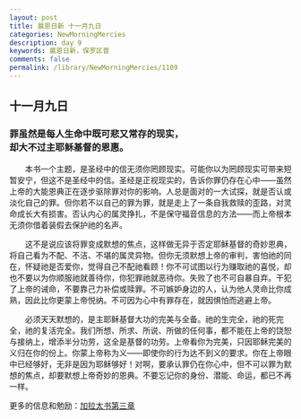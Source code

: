 ```yaml
---
layout: post
title: 晨恩日新 十一月九日
categories: NewMorningMercies
description: day 9
keywords: 晨恩日新，保罗区普
comments: false
permalink: /library/NewMorningMercies/1109
---
```


## 十一月九日

### 罪虽然是每人生命中既可悲又常存的现实， <br> 却大不过主耶稣基督的恩惠。

&emsp;&emsp;本书一个主题，是圣经中的信无须你罔顾现实。可能你以为罔顾现实可带来短暂安宁，但这不是圣经中的信。圣经是正视现实的，告诉你罪仍存在心中——虽然上帝的大能恩典正在逐步驱除罪对你的影响。人总是面对的一大试探，就是否认或淡化自己的罪。但你若不以自己的罪为罪，就是走上了一条自我救赎的歪路，对灵命成长大有损害。否认内心的属灵挣扎，不是保守福音信息的方法——而上帝根本无须你借着装假去保护祂的名声。

&emsp;&emsp;这不是说应该将罪变成默想的焦点，这样做无异于否定耶稣基督的奇妙恩典，将自己看为不配、不洁、不堪的属灵异物。但你无须默想上帝的审判，害怕祂的同在，怀疑祂是否爱你，觉得自己不配祂看顾！你不可试图以行为赚取祂的喜悦，却也不要以为你顺服祂就善待你，你犯罪祂就恶待你。失败了也不可自暴自弃。干犯了上帝的诫命，不要靠己力补偿或赎罪。不可嫉妒身边的人，认为他人灵命比你成熟，因此比你更蒙上帝悦纳。不可因为心中有罪存在，就因惧怕而逃避上帝。

&emsp;&emsp;必须天天默想的，是主耶稣基督大功的完美与全备。祂的生完全，祂的死完全，祂的复活完全。我们所想、所求、所说、所做的任何事，都不能在上帝的饶恕与接纳上，增添半分功劳，这全是基督的功劳。上帝看你为完美，只因耶稣完美的义归在你的份上。你蒙上帝称为义——即使你的行为达不到义的要求。你在上帝眼中已经够好，无非是因为耶稣够好！对啊，要承认罪仍在你心中，但不可以罪为默想的焦点，却要默想上帝奇妙的恩典。不要忘记你的身份、潜能、命运，都已不再一样。

更多的信息和勉励：[加拉太书第三章]()
